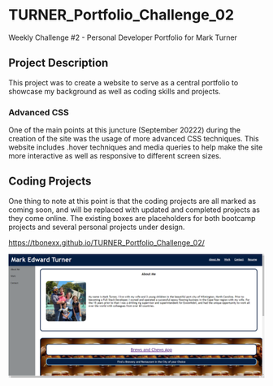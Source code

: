# TURNER_Portfolio_Challenge_02
Weekly Challenge #2 - Personal Developer Portfolio for Mark Turner

## Project Description

This project was to create a website to serve as a central portfolio to showcase my background as well as coding skills and projects. 

### Advanced CSS

One of the main points at this juncture (September 20222) during the creation of the site was the usage of more advanced CSS techniques. This website includes .hover techniques and media queries to help make the site more interactive as well as responsive to different screen sizes.

## Coding Projects

One thing to note at this point is that the coding projects are all marked as coming soon, and will be replaced with updated and completed projects as they come online. The existing boxes are placeholders for both bootcamp projects and several personal projects under design.

https://tbonexx.github.io/TURNER_Portfolio_Challenge_02/

<img src="/assets/Screenshot.png" alt="Screenshot of Website" title="Website Screenshot">